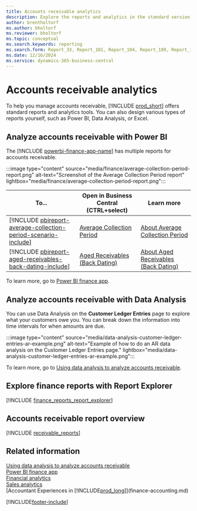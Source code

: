 ```yaml
---
title: Accounts receivable analytics
description: Explore the reports and analytics in the standard version of Business Central that can help you track your accounts receivable.
author: brentholtorf
ms.author: bholtorf
ms.reviewer: bholtorf
ms.topic: conceptual
ms.search.keywords: reporting
ms.search.form: Report_33, Report_101, Report_104, Report_109, Report_112, Report_120, Report_121, Report_129, Report_211, Report_1316, 36992, 36993
ms.date: 12/16/2024
ms.service: dynamics-365-business-central
---
```

# Accounts receivable analytics

To help you manage accounts receivable, [!INCLUDE [prod_short](includes/prod_short.md)] offers standard reports and analytics tools. You can also design various types of reports yourself, such as Power BI, Data Analysis, or Excel.  

## Analyze accounts receivable with Power BI

The [!INCLUDE [powerbi-finance-app-name](includes/power-bi-finance-app-name.md)] has multiple reports for accounts receivable.

:::image type="content" source="media/finance/average-collection-period-report.png" alt-text="Screenshot of the Average Collection Period report" lightbox="media/finance/average-collection-period-report.png":::

| To... | Open in Business Central (CTRL+select) | Learn more |
| ----- | ---------------------------------------- | ---------- |
| [!INCLUDE [pbireport-average-collection-period-scenario-include](includes/pbireport-average-collection-period-scenario-include.md)]  | [Average Collection Period](https://businesscentral.dynamics.com?page=36992) | [About Average Collection Period](finance-powerbi-average-collection-period.md) |
| [!INCLUDE [pbireport-aged-receivables-back-dating-include](includes/pbireport-aged-receivables-back-dating-include.md)] | [Aged Receivables (Back Dating)](https://businesscentral.dynamics.com?page=36993) | [About Aged Receivables (Back Dating)](finance-powerbi-aged-receivables-back-dating.md) |

To learn more, go to [Power BI finance app](finance-powerbi-app.md).

## Analyze accounts receivable with Data Analysis

You can use Data Analysis on the **Customer Ledger Entries** page to explore what your customers owe you. You can break down the information into time intervals for when amounts are due.

:::image type="content" source="media/data-analysis-customer-ledger-entries-ar-example.png" alt-text="Example of how to do an AR data analysis on the Customer Ledger Entries page." lightbox="media/data-analysis-customer-ledger-entries-ar-example.png":::

To learn more, go to [Using data analysis to analyze accounts receivable](ad-hoc-analysis-finance.md#example-finance-accounts-receivable).

## Explore finance reports with Report Explorer

[!INCLUDE [finance_reports_report_explorer](includes/finance-reports-report-explorer-include.md)]

## Accounts receivable report overview

[!INCLUDE [receivable_reports](includes/receivable-reports-include.md)]

## Related information

[Using data analysis to analyze accounts receivable](ad-hoc-analysis-finance.md#example-finance-accounts-receivable)  
[Power BI finance app](finance-powerbi-app.md)  
[Financial analytics](bi.md)  
[Sales analytics](sales-analytics-overview.md)  
[Accountant Experiences in [!INCLUDE[prod_long](includes/prod_long.md)]](finance-accounting.md)  

[!INCLUDE[footer-include](includes/footer-banner.md)]